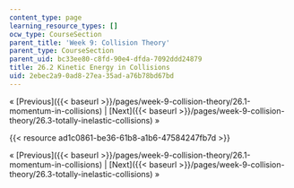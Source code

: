 ```yaml
---
content_type: page
learning_resource_types: []
ocw_type: CourseSection
parent_title: 'Week 9: Collision Theory'
parent_type: CourseSection
parent_uid: bc33ee80-c8fd-90e4-dfda-7092ddd24879
title: 26.2 Kinetic Energy in Collisions
uid: 2ebec2a9-0ad8-27ea-35ad-a76b78bd67bd
---
```


« [Previous]({{< baseurl >}}/pages/week-9-collision-theory/26.1-momentum-in-collisions) | [Next]({{< baseurl >}}/pages/week-9-collision-theory/26.3-totally-inelastic-collisions) »

{{< resource ad1c0861-be36-61b8-a1b6-47584247fb7d >}}

« [Previous]({{< baseurl >}}/pages/week-9-collision-theory/26.1-momentum-in-collisions) | [Next]({{< baseurl >}}/pages/week-9-collision-theory/26.3-totally-inelastic-collisions) »